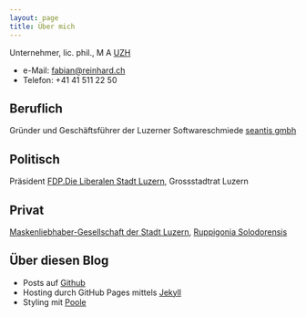 ```yaml
---
layout: page
title: Über mich
---
```


Unternehmer, lic. phil., M A [UZH](http://www.uzh.ch)

- e-Mail: fabian@reinhard.ch
- Telefon: +41 41 511 22 50

## Beruflich
Gründer und Geschäftsführer der Luzerner Softwareschmiede [seantis gmbh](https://seantis.ch)

## Politisch
Präsident [FDP.Die Liberalen Stadt Luzern](http://www.fdp-stadtluzern.ch), Grossstadtrat Luzern

## Privat
[Maskenliebhaber-Gesellschaft der Stadt Luzern](http://www.mlg.ch), [Ruppigonia Solodorensis](http://ruppigonia.ch)

## Über diesen Blog
- Posts auf [Github](https://github.com/freinhard/freinhard.github.io)
- Hosting durch GitHub Pages mittels [Jekyll](https://jekyllrb.com)
- Styling mit [Poole](http://getpoole.com)
